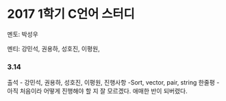 # **2017 1학기 C언어  스터디**

멘토: 박성우

멘티: 강민석, 권용하, 성호진, 이평원, 
### 3.14
출석 - 강민석, 권용하, 성호진, 이평원, 
진행사항 -Sort, vector, pair, string
한줄평 - 아직 처음이라 어떻게 진행해야 할 지 잘 모르겠다. 애매한 반이 되버렸다.
